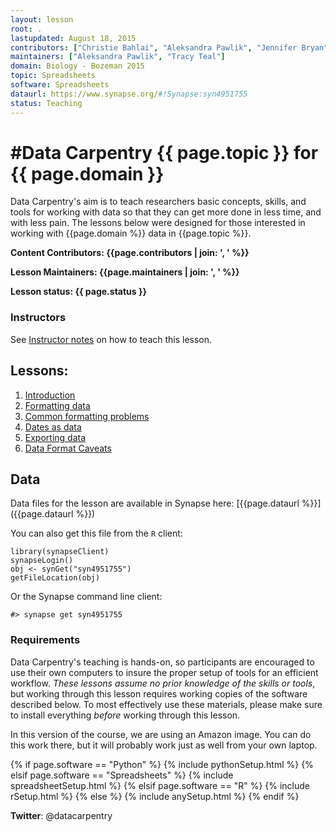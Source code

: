 ```yaml
---
layout: lesson
root: .
lastupdated: August 18, 2015
contributors: ["Christie Bahlai", "Aleksandra Pawlik", "Jennifer Bryan", "Alexander Duryee", "Jeffrey Hollister", "Daisie Huang", "Owen Jones", "Ben Marwick", "Tracy Teal", "Kenneth Daily"]
maintainers: ["Aleksandra Pawlik", "Tracy Teal"]
domain: Biology - Bozeman 2015
topic: Spreadsheets
software: Spreadsheets
dataurl: https://www.synapse.org/#!Synapse:syn4951755
status: Teaching
---
```


<!-- USING THIS LESSON TEMPLATE -->
<!-- Lesson specific information is taken from the YAML header at the top of the page -->

<!-- THE LESSON INFORMATION -->


#Data Carpentry {{ page.topic }} for {{ page.domain }}
=======

Data Carpentry's aim is to teach researchers basic concepts, skills,
and tools for working with data so that they can get more done in less
time, and with less pain. The lessons below were designed for those interested
in working with {{page.domain %}} data in {{page.topic %}}.


**Content Contributors: {{page.contributors | join: ', ' %}}**


**Lesson Maintainers: {{page.maintainers | join: ', ' %}}**


**Lesson status: {{ page.status }}**

### Instructors
See [Instructor notes](http://datacarpentry.github.io/spreadsheet-ecology-lesson/instructor_notes.html) on how to teach this lesson.

<!--
  [Information on Lesson Status Categories]()
-->

<!-- ###### INDEX OF LESSONS ON THIS TOPIC ###### -->

## Lessons:

1. [Introduction](00-intro.html)
1. [Formatting data](01-format-data.html)
1. [Common formatting problems](02-common-mistakes.html)
1. [Dates as data](03-dates-as-data.html)
1. [Exporting data](05-exporting-data.html)
1. [Data Format Caveats](06-data-formats-caveats.html)



## Data

Data files for the lesson are available in Synapse here: [{{page.dataurl %}}]({{page.dataurl %}})

You can also get this file from the `R` client:

```
library(synapseClient)
synapseLogin()
obj <- synGet("syn4951755")
getFileLocation(obj)
```

Or the Synapse command line client:

```
#> synapse get syn4951755
```

### Requirements

Data Carpentry's teaching is hands-on, so participants are encouraged to use
their own computers to insure the proper setup of tools for an efficient workflow.
*These lessons assume no prior knowledge of the skills or tools*, but working
through this lesson requires working copies of the software described below.
To most effectively use these materials, please make sure to install everything
*before* working through this lesson.

In this version of the course, we are using an Amazon image. You can do this work there, but it will probably work just as well from your own laptop.


{% if page.software == "Python" %}
{% include pythonSetup.html %}
{% elsif page.software == "Spreadsheets" %}
{% include spreadsheetSetup.html %}
{% elsif page.software == "R" %}
{% include rSetup.html %}
{% else %}
{% include anySetup.html %}
{% endif %}

<p><strong>Twitter</strong>: @datacarpentry
